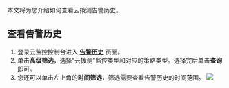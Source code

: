 本文将为您介绍如何查看云拨测告警历史。

## 查看告警历史

1. 登录云监控控制台进入 [**告警历史**](https://console.cloud.tencent.com/monitor/alarm2/history) 页面。
2. 单击**高级筛选**，选择“云拨测”监控类型和对应的策略类型。选择完后单击**查询**即可。
3. 您还可以单击左上角的**时间筛选**，筛选需要查看告警历史的时间范围。
![](https://main.qcloudimg.com/raw/68addf3c8fa6fa7865480fe736baa4c2.png)
